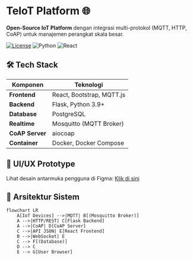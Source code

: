 # TeloT Platform 🌐

**Open-Source IoT Platform** dengan integrasi multi-protokol (MQTT, HTTP, CoAP) untuk manajemen perangkat skala besar.

[![License](https://img.shields.io/badge/License-Apache_2.0-blue.svg)](https://opensource.org/licenses/Apache-2.0)
![Python](https://img.shields.io/badge/Python-3.9%2B-blue)
![React](https://img.shields.io/badge/React-18%2B-61DAFB)

## 🛠 Tech Stack
| Komponen         | Teknologi                  |
|------------------|----------------------------|
| **Frontend**     | React, Bootstrap, MQTT.js  |
| **Backend**      | Flask, Python 3.9+         |
| **Database**     | PostgreSQL                 |
| **Realtime**     | Mosquitto (MQTT Broker)    |
| **CoAP Server**  | aiocoap                    |
| **Container**    | Docker, Docker Compose     |

## 📱 UI/UX Prototype
Lihat desain antarmuka pengguna di Figma: [Klik di sini](https://www.figma.com/proto/9k1SzoRPUP94WtS0FbIx4T/Untitled?node-id=28-494&p=f&t=ojdEAnnnytXJqMqs-1&scaling=min-zoom&content-scaling=fixed&page-id=0%3A1&starting-point-node-id=28%3A494)

## 📐 Arsitektur Sistem
```mermaid
flowchart LR
    A[IoT Devices] -->|MQTT| B[(Mosquitto Broker)]
    A -->|HTTP/REST| C[Flask Backend]
    A -->|CoAP| D[CoAP Server]
    C -->|API JSON| E[React Frontend]
    B -->|WebSocket| E
    C --> F[(Database)]
    D --> C
    E --> G[User Browser]
```
